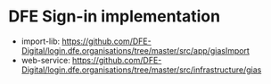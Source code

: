 # DFE Sign-in implementation

- import-lib: https://github.com/DFE-Digital/login.dfe.organisations/tree/master/src/app/giasImport
- web-service: https://github.com/DFE-Digital/login.dfe.organisations/tree/master/src/infrastructure/gias

